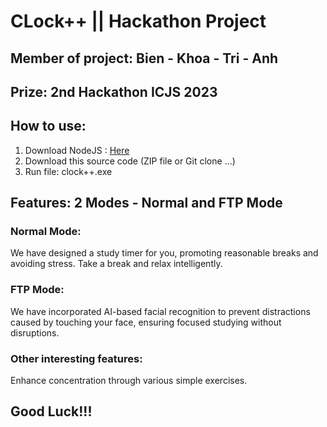 <h1>CLock++ || Hackathon Project</h1>
<h2>Member of project: Bien - Khoa - Tri - Anh</h2>
<h2>Prize: 2nd Hackathon ICJS 2023</h2>
<h2>How to use: </h2>

<ol>
  <li>Download NodeJS : <a href="https://nodejs.org/en"> Here</a></li>
  <li>Download this source code (ZIP file or Git clone ...)</li>
  <li>Run file: clock++.exe</li>
</ol>
<h2>Features: 2 Modes - Normal and FTP Mode</h2>

<h3>Normal Mode:</h3>
<p>We have designed a study timer for you, promoting reasonable breaks and avoiding stress. Take a break and relax intelligently.</p>

<h3>FTP Mode:</h3>
<p>We have incorporated AI-based facial recognition to prevent distractions caused by touching your face, ensuring focused studying without disruptions.</p>

<h3>Other interesting features:</h3>
<p>Enhance concentration through various simple exercises.</p>
<h2>Good Luck!!!</h2>
